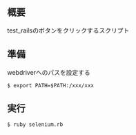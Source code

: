 ## 概要
test_railsのボタンをクリックするスクリプト


## 準備
webdriverへのパスを設定する
```
$ export PATH=$PATH:/xxx/xxx
```

## 実行
```
$ ruby selenium.rb
```